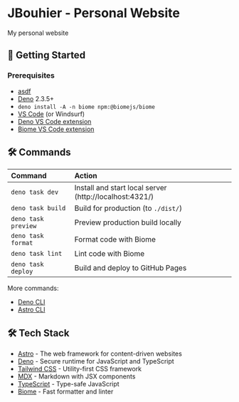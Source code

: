# JBouhier - Personal Website

My personal website

## 🚀 Getting Started

### Prerequisites

- [asdf](https://asdf-vm.com)
- [Deno](https://deno.land/) 2.3.5+
- `deno install -A -n biome npm:@biomejs/biome`
- [VS Code](https://code.visualstudio.com/) (or Windsurf)
- [Deno VS Code extension](https://marketplace.visualstudio.com/items?itemName=denoland.vscode-deno)
- [Biome VS Code extension](https://marketplace.visualstudio.com/items?itemName=biomejs.biome)

## 🛠️ Commands

| Command               | Action                                                            |
| :-------------------- | :---------------------------------------------------------------- |
| `deno task dev`       | Install and start local server (http://localhost:4321/)           |
| `deno task build`     | Build for production (to `./dist/`)                               |
| `deno task preview`   | Preview production build locally                                  |
| `deno task format`    | Format code with Biome                                            |
| `deno task lint`      | Lint code with Biome                                              |
| `deno task deploy`    | Build and deploy to GitHub Pages                                  |

More commands:
- [Deno CLI](https://docs.deno.com/runtime/reference/cli)
- [Astro CLI](https://docs.astro.build/en/reference/cli-reference/)

## 🛠️ Tech Stack

- [Astro](https://astro.build) - The web framework for content-driven websites
- [Deno](https://deno.land) - Secure runtime for JavaScript and TypeScript
- [Tailwind CSS](https://tailwindcss.com) - Utility-first CSS framework
- [MDX](https://mdxjs.com) - Markdown with JSX components
- [TypeScript](https://www.typescriptlang.org) - Type-safe JavaScript
- [Biome](https://biomejs.dev) - Fast formatter and linter
